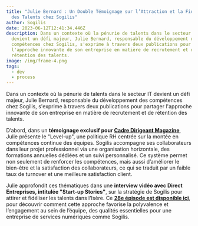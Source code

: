 ```yaml
---
title: "Julie Bernard : Un Double Témoignage sur l’Attraction et la Fidélisation
  des Talents chez Sogilis"
author: Sogilis
date: 2023-06-12T12:41:34.446Z
description: Dans un contexte où la pénurie de talents dans le secteur IT
  devient un défi majeur, Julie Bernard, responsable du développement des
  compétences chez Sogilis, s'exprime à travers deux publications pour partager
  l'approche innovante de son entreprise en matière de recrutement et de
  rétention des talents.
image: /img/frame-4.png
tags:
  - dev
  - process
---
```

Dans un contexte où la pénurie de talents dans le secteur IT devient un défi majeur, Julie Bernard, responsable du développement des compétences chez Sogilis, s'exprime à travers deux publications pour partager l'approche innovante de son entreprise en matière de recrutement et de rétention des talents.

D’abord, dans un **témoignage exclusif pour [Cadre Dirigeant Magazine](https://www.cadre-dirigeant-magazine.com/manager/level-up-le-levier-cle-de-la-fidelisation-des-equipes-de-sogilis/)**, Julie présente le "Level-up", une politique RH centrée sur la montée en compétences continue des équipes. Sogilis accompagne ses collaborateurs dans leur projet professionnel via une organisation horizontale, des formations annuelles dédiées et un suivi personnalisé. Ce système permet non seulement de renforcer les compétences, mais aussi d’améliorer le bien-être et la satisfaction des collaborateurs, ce qui se traduit par un faible taux de turnover et une meilleure satisfaction client.

Julie approfondit ces thématiques dans une **interview vidéo avec Direct Entreprises, intitulée "Start-up Stories"**, sur la stratégie de Sogilis pour attirer et fidéliser les talents dans l’Isère. Ce **[28e épisode est disponible ici](https://www.ledauphine.com/economie/2023/06/07/isere-sogilis-le-level-up-pour-attirer-et-conserver-les-talents)**, pour découvrir comment cette approche favorise la polyvalence et l’engagement au sein de l’équipe, des qualités essentielles pour une entreprise de services numériques comme Sogilis.